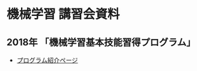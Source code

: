 # 機械学習 講習会資料

## 2018年 「機械学習基本技能習得プログラム」

* [プログラム紹介ページ](http://masahiroaraki.github.io/program18a/)
